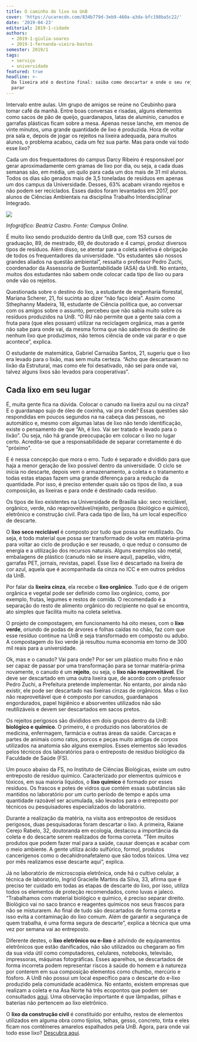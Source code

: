 ```yaml
---
title: O caminho do lixo na UnB
cover: 'https://ucarecdn.com/834b779d-3eb9-460a-a3da-bfc198ba5c22/'
date: '2019-04-23'
editorial: 2019-1-cidade
authors:
  - 2019-1-giulia-soares
  - 2019-1-fernanda-vieira-bastos
semester: 2019/1
tags:
  - serviço
  - universidade
featured: true
headline: >-
  Da lixeira até o destino final: saiba como descartar e onde o seu rejeito vai
  parar
---
```

Intervalo entre aulas. Um grupo de amigos se reúne no Ceubinho para tomar café da manhã. Entre boas conversas e risadas, alguns elementos como sacos de pão de queijo, guardanapos, latas de alumínio, canudos e garrafas plásticas ficam sobre a mesa. Apenas nesse lanche, em menos de vinte minutos, uma grande quantidade de lixo é produzida. Hora de voltar pra sala e, depois de jogar os rejeitos na lixeira adequada, para muitos alunos, o problema acabou, cada um fez sua parte. Mas para onde vai todo esse lixo?

Cada um dos frequentadores do campus Darcy Ribeiro é responsável por gerar aproximadamente cem gramas de lixo por dia, ou seja, a cada duas semanas são, em média, um quilo para cada um dos mais de 31 mil alunos. Todos os dias são gerados mais de 3,5 toneladas de resíduos em apenas um dos campus da Universidade. Desses, 63% acabam virando rejeitos e não podem ser reciclados. Esses dados foram levantados em 2017, por alunos de Ciências Ambientais na disciplina Trabalho Interdisciplinar Integrado.

![](https://ucarecdn.com/4384a721-4515-44ac-8061-4a4645586df5/)

_Infográfico: Beatriz Castro. Fonte: Campus Online._

É muito lixo sendo produzido dentro da UnB que, com 153 cursos de graduação, 89, de mestrado, 69, de doutorado e 4 campi, produz diversos tipos de resíduos. Além disso, se atentar para a coleta seletiva é obrigação de todos os frequentadores da universidade. “Os estudantes são nossos grandes aliados na questão ambiental”, ressalta o professor Pedro Zuchi, coordenador da Assessoria de Sustentabilidade (ASA) da UnB. No entanto, muitos dos estudantes não sabem onde colocar cada tipo de lixo ou para onde vão os rejeitos.

Questionada sobre o destino do lixo, a estudante de engenharia florestal, Mariana Scherer, 21, foi sucinta ao dizer “não faço ideia”. Assim como Sthephanny Madeira, 18, estudante de Ciência política que, ao conversar com os amigos sobre o assunto, percebeu que não sabia muito sobre os resíduos produzidos na UnB. “O RU não permite que a gente saia com a fruta para (que eles possam) utilizar na reciclagem orgânica, mas a gente não sabe para onde vai, da mesma forma que não sabemos do destino de nenhum lixo que produzimos, não temos ciência de onde vai parar e o que acontece”, explica.

O estudante de matemática, Gabriel Carnaúba Santos, 21, sugeriu que o lixo era levado para o lixão, mas sem muita certeza. “Acho que descartavam no lixão da Estrutural, mas como ele foi desativado, não sei para onde vai, talvez alguns lixos são levados para cooperativas”.

## Cada lixo em seu lugar

É, muita gente fica na dúvida. Colocar o canudo na lixeira azul ou na cinza? E o guardanapo sujo de óleo de coxinha, vai pra onde? Essas questões são respondidas em poucos segundos na na cabeça das pessoas, no automático e, mesmo com algumas latas de lixo não tendo identificação, existe o pensamento de que “Ah, é lixo. Vai ser tratado e levado para o lixão”. Ou seja, não há grande preocupação em colocar o lixo no lugar certo. Acredita-se que a responsabilidade de separar corretamente é do "próximo".

E é nessa concepção que mora o erro. Tudo é separado e dividido para que haja a menor geração de lixo possível dentro da universidade. O ciclo se inicia no descarte, depois vem o armazenamento, a coleta e o tratamento e todas estas etapas fazem uma grande diferença para a redução da quantidade. Por isso, é preciso entender quais são os tipos de lixo, a sua composição, as lixeiras e para onde é destinado cada resíduo.

Os tipos de lixo existentes na Universidade de Brasília são: seco reciclável, orgânico, verde, não reaproveitável/rejeito, perigosos (biológico e químico), eletrônico e construção civil. Para cada tipo de lixo, há um local específico de descarte.

O **lixo seco reciclável** é composto por tudo que possa ser reutilizado. Ou seja, é todo material que possa ser transformado de volta em matéria-prima para voltar ao ciclo de produção e ser reusado, o que reduz o consumo de energia e a utilização dos recursos naturais. Alguns exemplos são metal, embalagens de plástico (canudo não se insere aqui), papelão, vidro, garrafas PET, jornais, revistas, papel. Esse lixo é descartado na lixeira de cor azul, aquela que é acompanhada da cinza no ICC e em outros prédios da UnB.

Por falar da **lixeira cinza**, ela recebe o **lixo orgânico**. Tudo que é de origem orgânica e vegetal pode ser definido como lixo orgânico, como, por exemplo, frutas, legumes e restos de comida. O recomendado é a separação do resto de alimento orgânico do recipiente no qual se encontra, ato simples que facilita muito na coleta seletiva. 

O projeto de compostagem, em funcionamento há oito meses, com o **lixo verde**, oriundo de podas de árvores e folhas caídas no chão, faz com que esse resíduo continue na UnB e seja transformado em composto ou adubo. A compostagem do lixo verde já resultou numa economia em torno de 300 mil reais para a universidade.

Ok, mas e o canudo? Vai para onde? Por ser um plástico muito fino e não ser capaz de passar por uma transformação para se tornar matéria-prima novamente, o canudo é um **rejeito**, ou seja, o **lixo não reaproveitável**. Ele deve ser descartado em uma outra lixeira que, de acordo com o professor Pedro Zuchi, a Prefeitura pretende implementar. No entanto, por ainda não existir, ele pode ser descartado nas lixeiras cinzas de orgânicos. Mas o lixo não reaproveitável que é composto por canudos, guardanapos engordurados, papel higiênico e absorventes utilizados não são reutilizáveis e devem ser descartados em sacos pretos.

Os rejeitos perigosos são divididos em dois grupos dentro da UnB: **biológico e químico**. O primeiro, é o produzido nos laboratórios de medicina, enfermagem, farmácia e outras áreas da saúde. Carcaças e partes de animais como ratos, porcos e peças muito antigas de corpos utilizados na anatomia são alguns exemplos. Esses elementos são levados pelos técnicos dos laboratórios para o entreposto de resíduo biológico da Faculdade de Saúde (FS).

Um pouco abaixo da FS, no Instituto de Ciências Biológicas, existe um outro entreposto de resíduo químico. Caracterizado por elementos químicos e tóxicos, em sua maioria líquidos, o **lixo químico** é formado por esses resíduos. Os frascos e potes de vidros que contém essas substâncias são mantidos no laboratório por um curto período de tempo e após uma quantidade razoável ser acumulada, são levados para o entreposto por técnicos ou pesquisadores especializados do laboratório.

Durante a realização da matéria, na visita aos entrepostos de resíduos perigosos, duas pesquisadoras foram descartar o lixo. A primeira, Raiane Cerejo Rabelo, 32, doutoranda em ecologia, destacou a importância da coleta e do descarte serem realizados de forma correta. “Têm muitos produtos que podem fazer mal para a saúde, causar doenças e acabar com o meio ambiente. A gente utiliza ácido sulfúrico, formol, produtos cancerígenos como o decahidronafetaleno que são todos tóxicos. Uma vez por mês realizamos esse descarte aqui”, explica.

Já no laboratório de microscopia eletrônica, onde há o cultivo celular, a técnica de laboratório, Ingrid Gracielle Martins da Silva, 33, afirma que é preciso ter cuidado em todas as etapas de descarte do lixo, por isso, utiliza todos os elementos de proteção recomendados, como luvas e jaleco. “Trabalhamos com material biológico e químico, é preciso separar direito. Biológico vai no saco branco e reagentes químicos nos seus frascos para não se misturarem. Ao final de tudo são descartados de forma correta e isso evita a contaminação do lixo comum. Além de garantir a segurança de quem trabalha, é uma forma segura de descarte”, explica a técnica que uma vez por semana vai ao entreposto.

Diferente destes, o **lixo eletrônico ou e-lixo** é advindo de equipamentos eletrônicos que estão danificados, não são utilizados ou chegaram ao fim da sua vida útil como computadores, celulares, notebooks, televisão, impressoras, máquinas fotográficas. Esses aparelhos, se descartados de forma incorreta podem representar riscos à saúde do homem e à natureza por conterem em sua composição elementos como chumbo, mercúrio e fósforo. A UnB não possui um local específico para o descarte do e-lixo produzido pela comunidade acadêmica. No entanto, existem empresas que realizam a coleta e na Asa Norte há três ecopontos que podem ser consultados [aqui](http://www.zeroimpacto.com.br/pg.php?id=3). Uma observação importante é que lâmpadas, pilhas e baterias não pertencem ao lixo eletrônico.

O **lixo da construção civil** é constituído por entulho, restos de elementos utilizados em alguma obra como tijolos, telhas, gesso, concreto, tinta e eles ficam nos contêineres amarelos espalhados pela UnB. Agora, para onde vai todo esse lixo? [Descubra aqui](https://campus.fac.unb.br/materias/2019-04-23-o-destino-final-do-lixo-da-unb/).
